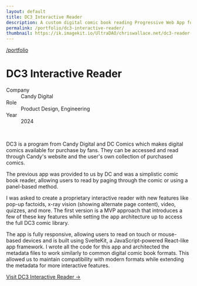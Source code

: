 ```yaml
---
layout: default
title: DC3 Interactive Reader
description: A custom digital comic book reading Progressive Web App for DC Comics and Candy Digital.
permalink: /portfolio/dc3-interactive-reader/
thumbnail: https://ik.imagekit.io/UltraDAO/chriswallace.net/dc3-reader-1.png
---
```


<div class="portfolio-group-heading">
  <a class="back fade-in-element" href="/portfolio">/portfolio</a>
  <h1 class="fade-in-element mb-3">DC3 Interactive Reader</h1>
  <dl class="project-list fade-in-element">
    <div>
      <dt>Company</dt>
      <dd>Candy Digital</dd>
    </div>
    <div>
      <dt>Role</dt>
      <dd>Product Design, Engineering</dd>
    </div>
    <div>
      <dt>Year</dt>
      <dd>2024</dd>
    </div>
  </dl>
</div>

<div class="content-container-wo !py-0 flex flex-col mb-12">
  <picture>
    <source media="(max-width: 480px)" 
            srcset="https://ik.imagekit.io/UltraDAO/chriswallace.net/dc3-reader-1.png?tr=w-800,f-auto">
    <source media="(min-width: 481px)" 
            srcset="https://ik.imagekit.io/UltraDAO/chriswallace.net/dc3-reader-banner.png?tr=w-800,f-auto 800w,
                    https://ik.imagekit.io/UltraDAO/chriswallace.net/dc3-reader-banner.png?tr=w-1200,f-auto 1200w,
                    https://ik.imagekit.io/UltraDAO/chriswallace.net/dc3-reader-banner.png?tr=w-1600,f-auto 1600w,
                    https://ik.imagekit.io/UltraDAO/chriswallace.net/dc3-reader-banner.png?tr=w-2500,f-auto 2500w">
    <img src="https://ik.imagekit.io/UltraDAO/chriswallace.net/dc3-reader-banner.png?tr=w-2500,f-auto"
         class="fade-in-element mb-1.5" 
         alt="" 
         loading="lazy">
  </picture>
  
  <img src="https://ik.imagekit.io/UltraDAO/chriswallace.net/9.slide.png?tr=w-2500,f-auto" srcset="https://ik.imagekit.io/UltraDAO/chriswallace.net/9.slide.png?tr=w-400,f-auto 400w, https://ik.imagekit.io/UltraDAO/chriswallace.net/9.slide.png?tr=w-800,f-auto 800w, https://ik.imagekit.io/UltraDAO/chriswallace.net/9.slide.png?tr=w-1200,f-auto 1200w, https://ik.imagekit.io/UltraDAO/chriswallace.net/9.slide.png?tr=w-1600,f-auto 1600w, https://ik.imagekit.io/UltraDAO/chriswallace.net/9.slide.png?tr=w-2500,f-auto 2500w" sizes="100vw" class="fade-in-element w-full block" alt="" loading="lazy">
</div>

<div class="content-container !py-0 fade-in-element">
  <p class="fade-in-element">DC3 is a program from Candy Digital and DC Comics which makes digital comics available for purchase by fans. They can be accessed and read through Candy's website and the user's own collection of purchased comics.</p>

  <p class="fade-in-element">The previous app was provided to us by DC and was a simplistic comic book reader, allowing users to read by paging through the comic or using a panel-based method.</p>

  <p class="fade-in-element">I was asked to create a proprietary interactive reader with new features like pop-up factoids, x-ray vision (showing alternate page content), video, quizzes, and more. The first version is a MVP approach that introduces a few of these key features while setting the app architecture up to access the full DC3 comic library.</p>

  <p class="fade-in-element">The app is fully responsive, allowing users to read on touch or mouse-based devices and is built using SvelteKit, a JavaScript-powered React-like app framework. I wrote all the code for this app and architected the metadata files to work similarly to common digital comic book formats. This allowed us to maintain compatibility with modern formats while extending the metadata for more interactive features.</p>

  <p class="fade-in-element">
    <a class="cta" href="https://comic.candy.io" target="_blank">
      Visit DC3 Interactive Reader &rarr;
    </a>
  </p>
</div>
